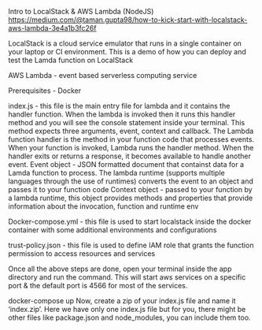 Intro to LocalStack & AWS Lambda (NodeJS)
https://medium.com/@taman.gupta98/how-to-kick-start-with-localstack-aws-lambda-3e4a1b3fc26f

LocalStack is a cloud service emulator that runs in a single container on your laptop or CI environment. This is a demo of how you can deploy and test the Lamda function on LocalStack

AWS Lambda - event based serverless computing service

Prerequisites - Docker

index.js - this file is the main entry file for lambda and it contains the handler function. When the lambda is invoked then it runs this handler method and you will see the console statement inside your terminal. This method expects three arguments, event, context and callback. 
The Lambda function handler is the method in your function code that processes events. When your function is invoked, Lambda runs the handler method. When the handler exits or returns a response, it becomes available to handle another event.
Event object - JSON formatted document that containst data for a Lamda function to process. The lambda runtime (supports multiple languages through the use of runtimes) converts the event to an object and passes it to your function code
Context object - passed to your function by a lambda runtime, this object provides methods and properties that provide information about the invocation, function and runtime env

Docker-compose.yml - this file is used to start localstack inside the docker container with some additional environments and configurations

trust-policy.json - this file is used to define IAM role that grants the function permission to access resources and services

Once all the above steps are done, open your terminal inside the app directory and run the command. This will start aws services on a specific port & the default port is 4566 for most of the services.

docker-compose up
Now, create a zip of your index.js file and name it ‘index.zip’. Here we have only one index.js file but for you, there might be other files like package.json and node_modules, you can include them too.